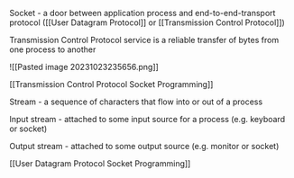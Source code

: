 
Socket - a door between application process and end-to-end-transport protocol ([[User Datagram Protocol]] or [[Transmission Control Protocol]])

Transmission Control Protocol service is a reliable transfer of bytes from one process to another

![[Pasted image 20231023235656.png]]

[[Transmission Control Protocol Socket Programming]]

Stream - a sequence of characters that flow into or out of a process

Input stream - attached to some input source for a process (e.g. keyboard or socket)

Output stream - attached to some output source (e.g. monitor or socket)

[[User Datagram Protocol Socket Programming]]
